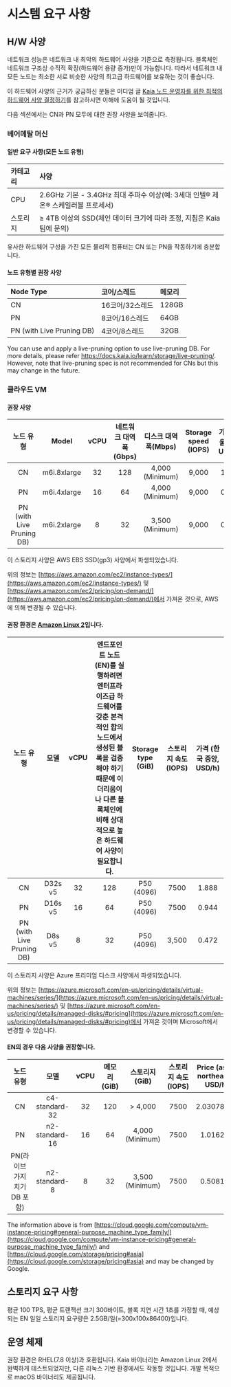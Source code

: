 # 시스템 요구 사항

## H/W 사양 <a id="h-w-specification"></a>

네트워크 성능은 네트워크 내 최악의 하드웨어 사양을 기준으로 측정됩니다. 블록체인 네트워크 구조상 수직적 확장(하드웨어 용량 증가)만이 가능합니다. 따라서 네트워크 내 모든 노드는 최소한 서로 비슷한 사양의 최고급 하드웨어를 보유하는 것이 좋습니다.

이 하드웨어 사양의 근거가 궁금하신 분들은 미디엄 글 [Kaia 노드 운영자를 위한 최적의 하드웨어 사양 결정하기](https://klaytn.foundation/node-operator-optimal-specs/)를 참고하시면 이해에 도움이 될 것입니다.

다음 섹션에서는 CN과 PN 모두에 대한 권장 사양을 보여줍니다.

### 베어메탈 머신 <a id="bare-metal-machine"></a>

#### 일반 요구 사항(모든 노드 유형)

| 카테고리 | 사양                                                                                                                         |
| :--- | :------------------------------------------------------------------------------------------------------------------------- |
| CPU  | 2.6GHz 기본 - 3.4GHz 최대 주파수 이상(예: 3세대 인텔® 제온® 스케일러블 프로세서) |
| 스토리지 | ≥ 4TB 이상의 SSD(체인 데이터 크기에 따라 조정, 지침은 Kaia 팀에 문의)                                                         |

유사한 하드웨어 구성을 가진 모든 물리적 컴퓨터는 CN 또는 PN을 작동하기에 충분합니다.

#### 노드 유형별 권장 사양

| Node Type                                    | 코어/스레드     | 메모리   |
| :------------------------------------------- | :--------- | :---- |
| CN                                           | 16코어/32스레드 | 128GB |
| PN                                           | 8코어/16스레드  | 64GB  |
| PN (with Live Pruning DB) | 4코어/8스레드   | 32GB  |

You can use and apply a live-pruning option to use live-pruning DB. For more details, please refer https://docs.kaia.io/learn/storage/live-pruning/. However, note that live-pruning spec is not recommended for CNs but this may change in the future.

### 클라우드 VM <a id="cloud-vm"></a>

#### 권장 사양 <a id="recommended-specification-based-on-aws"></a>

|                     노드 유형                    |            Model            | vCPU | 네트워크 대역폭(Gbps) |  디스크 대역폭(Mbps)  | Storage speed (IOPS) | 가격 (서울 지역, USD/h) |
| :------------------------------------------: | :-------------------------: | :--: | :-------------------------------: | :--------------------------------: | :-------------------------------------: | :----------------------------------: |
|                      CN                      | m6i.8xlarge |  32  |                128                | 4,000 (Minimum) |                  9,000                  |         1.888        |
|                      PN                      | m6i.4xlarge |  16  |                 64                | 4,000 (Minimum) |                  9,000                  |         0.944        |
| PN (with Live Pruning DB) | m6i.2xlarge |   8  |                 32                | 3,500 (Minimum) |                  9,000                  |         0.472        |

이 스토리지 사양은 AWS EBS SSD(gp3) 사양에서 파생되었습니다.

위의 정보는 [https://aws.amazon.com/ec2/instance-types/](https://aws.amazon.com/ec2/instance-types/) 및 [https://aws.amazon.com/ec2/pricing/on-demand/](https://aws.amazon.com/ec2/pricing/on-demand/)에서 가져온 것으로, AWS에 의해 변경될 수 있습니다.

#### 권장 환경은 [Amazon Linux 2](https://aws.amazon.com/ko/about-aws/whats-new/2017/12/introducing-amazon-linux-2/)입니다.

|                     노드 유형                    |    모델   | vCPU | 엔드포인트 노드(EN)를 실행하려면 엔터프라이즈급 하드웨어를 갖춘 본격적인 합의 노드에서 생성된 블록을 검증해야 하기 때문에 이더리움이나 다른 블록체인에 비해 상대적으로 높은 하드웨어 사양이 필요합니다. | Storage type (GiB) | 스토리지 속도 (IOPS) | 가격 (한국 중앙, USD/h) |
| :------------------------------------------: | :-----: | :--: | :--------------------------------------------------------------------------------------------------------------------------------------------------: | :-----------------------------------: | :-------------------------------: | :----------------------------------: |
|                      CN                      | D32s v5 |  32  |                                                                          128                                                                         |     P50 (4096)     |                7500               |         1.888        |
|                      PN                      | D16s v5 |  16  |                                                                          64                                                                          |     P50 (4096)     |                7500               |         0.944        |
| PN (with Live Pruning DB) |  D8s v5 |   8  |                                                                          32                                                                          |     P50 (4096)     |               3,500               |         0.472        |

이 스토리지 사양은 Azure 프리미엄 디스크 사양에서 파생되었습니다.

위의 정보는 [https://azure.microsoft.com/en-us/pricing/details/virtual-machines/series/](https://azure.microsoft.com/en-us/pricing/details/virtual-machines/series/) 및 [https://azure.microsoft.com/en-us/pricing/details/managed-disks/#pricing](https://azure.microsoft.com/en-us/pricing/details/managed-disks/#pricing)에서 가져온 것이며 Microsoft에서 변경할 수 있습니다.

#### EN의 경우 다음 사양을 권장합니다.

|                 노드 유형                 |       모델       | vCPU | 메모리(GiB) |    스토리지(GiB)    | 스토리지 속도 (IOPS) | Price (asia-northeast3, USD/h) |
| :-----------------------------------: | :------------: | :--: | :-------------------------: | :--------------------------------: | :-------------------------------: | :-----------------------------------------------: |
|                   CN                  | c4-standard-32 |  32  |             120             |               > 4,000              |                7500               |             2.03078256            |
|                   PN                  | n2-standard-16 |  16  |              64             | 4,000 (Minimum) |                7500               |              1.016243             |
| PN(라이브 가지치기 DB 포함) |  n2-standard-8 |   8  |              32             | 3,500 (Minimum) |                7500               |              0.508121             |

The information above is from [https://cloud.google.com/compute/vm-instance-pricing#general-purpose_machine_type_family/](https://cloud.google.com/compute/vm-instance-pricing#general-purpose_machine_type_family/) and [https://cloud.google.com/storage/pricing#asia](https://cloud.google.com/storage/pricing#asia) and may be changed by Google.

## 스토리지 요구 사항 <a id="storage-requirements"></a>

평균 100 TPS, 평균 트랜잭션 크기 300바이트, 블록 지연 시간 1초를 가정할 때, 예상되는 EN 일일 스토리지 요구량은 2.5GB/일(=300x100x86400)입니다.

## 운영 체제 <a id="operating-system"></a>

권장 환경은 RHEL(7.8 이상)과 호환됩니다.
Kaia 바이너리는 Amazon Linux 2에서 완벽하게 테스트되었지만, 다른 리눅스 기반 환경에서도 작동할 것입니다. 개발 목적으로 macOS 바이너리도 제공됩니다.

